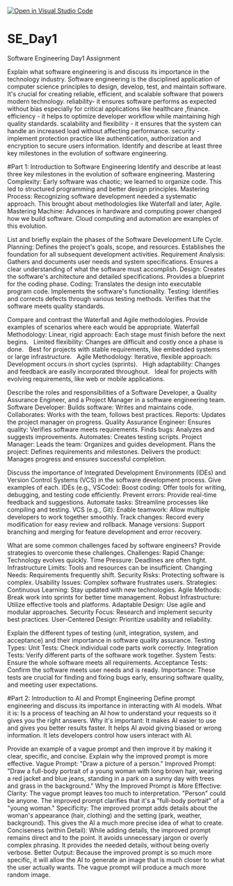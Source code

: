[![Open in Visual Studio Code](https://classroom.github.com/assets/open-in-vscode-2e0aaae1b6195c2367325f4f02e2d04e9abb55f0b24a779b69b11b9e10269abc.svg)](https://classroom.github.com/online_ide?assignment_repo_id=18671800&assignment_repo_type=AssignmentRepo)
# SE_Day1
Software Engineering Day1 Assignment

Explain what software engineering is and discuss its importance in the technology industry.
Software engineering is the disciplined application of computer science principles to design, develop, test, and maintain software.
It's crucial for creating reliable, efficient, and scalable software that powers modern technology.
reliability- it ensures software performs as expected without bias especially for critical applications like healthcare ,finance. 
efficiency - it helps to optimize developer workflow while maintaining high quality standards.
 scalability and flexibility - it ensures that the system can handle an increased load without affecting performance.
 security - implement protection practice like authentication, authorization and encryption to secure users information. Identify and describe at least three key milestones in the evolution of software engineering.
 
#Part 1: Introduction to Software Engineering
Identify and describe at least three key milestones in the evolution of software engineering.
Mastering Complexity:
Early software was chaotic; we learned to organize code.
This led to structured programming and better design principles.
Mastering Process:
Recognizing software development needed a systematic approach.
This brought about methodologies like Waterfall and later, Agile.
Mastering Machine:
Advances in hardware and computing power changed how we build software.
Cloud computing and automation are examples of this evolution.

List and briefly explain the phases of the Software Development Life Cycle.
Planning:
Defines the project's goals, scope, and resources.
Establishes the foundation for all subsequent development activities.
Requirement Analysis:
Gathers and documents user needs and system specifications.
Ensures a clear understanding of what the software must accomplish.
Design:
Creates the software's architecture and detailed specifications.
Provides a blueprint for the coding phase.
Coding:
Translates the design into executable program code.
Implements the software's functionality.
Testing:
Identifies and corrects defects through various testing methods.
Verifies that the software meets quality standards.

Compare and contrast the Waterfall and Agile methodologies. Provide examples of scenarios where each would be appropriate.
Waterfall Methodology:
Linear, rigid approach: Each stage must finish before the next begins.   
Limited flexibility: Changes are difficult and costly once a phase is done.   
Best for projects with stable requirements, like embedded systems or large infrastructure.   
Agile Methodology:
Iterative, flexible approach: Development occurs in short cycles (sprints).   
High adaptability: Changes and feedback are easily incorporated throughout.   
Ideal for projects with evolving requirements, like web or mobile applications.

Describe the roles and responsibilities of a Software Developer, a Quality Assurance Engineer, and a Project Manager in a software engineering team.
Software Developer:
Builds software: Writes and maintains code.
Collaborates: Works with the team, follows best practices.
Reports: Updates the project manager on progress.
Quality Assurance Engineer:
Ensures quality: Verifies software meets requirements.
Finds bugs: Analyzes and suggests improvements.
Automates: Creates testing scripts.
Project Manager:
Leads the team: Organizes and guides development.
Plans the project: Defines requirements and milestones.
Delivers the product: Manages progress and ensures successful completion.

Discuss the importance of Integrated Development Environments (IDEs) and Version Control Systems (VCS) in the software development process. Give examples of each.
IDEs (e.g., VSCode):
Boost coding: Offer tools for writing, debugging, and testing code efficiently.
Prevent errors: Provide real-time feedback and suggestions.
Automate tasks: Streamline processes like compiling and testing.
VCS (e.g., Git):
Enable teamwork: Allow multiple developers to work together smoothly.
Track changes: Record every modification for easy review and rollback.
Manage versions: Support branching and merging for feature development and error recovery.

What are some common challenges faced by software engineers? Provide strategies to overcome these challenges.
Challenges:
Rapid Change: Technology evolves quickly.
Time Pressure: Deadlines are often tight.
Infrastructure Limits: Tools and resources can be insufficient.
Changing Needs: Requirements frequently shift.
Security Risks: Protecting software is complex.
Usability Issues: Complex software frustrates users.
Strategies:
Continuous Learning: Stay updated with new technologies.
Agile Methods: Break work into sprints for better time management.
Robust Infrastructure: Utilize effective tools and platforms.
Adaptable Design: Use agile and modular approaches.
Security Focus: Research and implement security best practices.
User-Centered Design: Prioritize usability and reliability.

Explain the different types of testing (unit, integration, system, and acceptance) and their importance in software quality assurance.
Testing Types:
Unit Tests: Check individual code parts work correctly.
Integration Tests: Verify different parts of the software work together.
System Tests: Ensure the whole software meets all requirements.
Acceptance Tests: Confirm the software meets user needs and is ready.
Importance:
These tests are crucial for finding and fixing bugs early, ensuring software quality, and meeting user expectations.

#Part 2: Introduction to AI and Prompt Engineering
Define prompt engineering and discuss its importance in interacting with AI models.
What it is: Is a process of teaching an AI how to understand your requests so it gives you the right answers.
Why it's important:
It makes AI easier to use and gives you better results faster.
It helps AI avoid giving biased or wrong information.
It lets developers control how users interact with AI.

Provide an example of a vague prompt and then improve it by making it clear, specific, and concise. Explain why the improved prompt is more effective.
Vague Prompt: "Draw a picture of a person."
Improved Prompt: "Draw a full-body portrait of a young woman with long brown hair, wearing a red jacket and blue jeans, standing in a park on a sunny day with trees and grass in the background."
Why the Improved Prompt is More Effective:
Clarity:
The vague prompt leaves too much to interpretation. "Person" could be anyone. The improved prompt clarifies that it's a "full-body portrait" of a "young woman."
Specificity:
The improved prompt adds details about the woman's appearance (hair, clothing) and the setting (park, weather, background). This gives the AI a much more precise idea of what to create.
Conciseness (within Detail):
While adding details, the improved prompt remains direct and to the point. It avoids unnecessary jargon or overly complex phrasing. It provides the needed details, without being overly verbose.
Better Output:
Because the improved prompt is so much more specific, it will allow the AI to generate an image that is much closer to what the user actually wants. The vague prompt will produce a much more random image.
